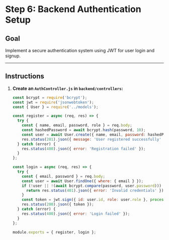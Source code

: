 # Step 6: Backend Authentication Setup

## Goal
Implement a secure authentication system using JWT for user login and signup.

---

## Instructions

1. **Create an `AuthController.js` in `backend/controllers`:**
   ```javascript
   const bcrypt = require('bcrypt');
   const jwt = require('jsonwebtoken');
   const { User } = require('../models');

   const register = async (req, res) => {
     try {
       const { name, email, password, role } = req.body;
       const hashedPassword = await bcrypt.hash(password, 10);
       const user = await User.create({ name, email, password: hashedPassword, role });
       res.status(201).json({ message: 'User registered successfully' });
     } catch (error) {
       res.status(400).json({ error: 'Registration failed' });
     }
   };

   const login = async (req, res) => {
     try {
       const { email, password } = req.body;
       const user = await User.findOne({ where: { email } });
       if (!user || !(await bcrypt.compare(password, user.password))) {
         return res.status(401).json({ error: 'Invalid credentials' });
       }
       const token = jwt.sign({ id: user.id, role: user.role }, process.env.JWT_SECRET, { expiresIn: '1d' });
       res.status(200).json({ token });
     } catch (error) {
       res.status(400).json({ error: 'Login failed' });
     }
   };

   module.exports = { register, login };
